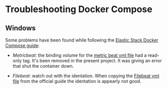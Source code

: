 

# Troubleshooting Docker Compose

## Windows

Some problems have been found while following the [Elastic Stack Docker Compose guide](https://www.elastic.co/blog/getting-started-with-the-elastic-stack-and-docker-compose#conclusion):

- *Metricbeat*: the binding volume for the [metric beat yml file](../integrations/metricbeat.yml) had a read-only tag. It's been removed in the present project. It was giving an error that shut the container down.

- *Filebeat*: watch out with the identation. When copying the [Filebeat yml file](../integrations/filebeat.yml) from the official guide the identation is appearly not good.


